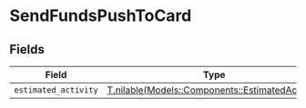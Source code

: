 # SendFundsPushToCard


## Fields

| Field                                                                                        | Type                                                                                         | Required                                                                                     | Description                                                                                  |
| -------------------------------------------------------------------------------------------- | -------------------------------------------------------------------------------------------- | -------------------------------------------------------------------------------------------- | -------------------------------------------------------------------------------------------- |
| `estimated_activity`                                                                         | [T.nilable(Models::Components::EstimatedActivity)](../../models/shared/estimatedactivity.md) | :heavy_minus_sign:                                                                           | N/A                                                                                          |